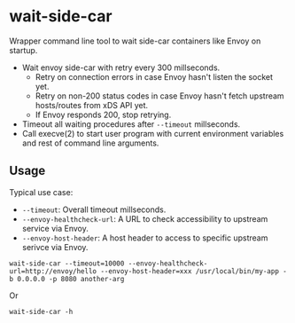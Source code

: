 wait-side-car
=============

Wrapper command line tool to wait side-car containers like Envoy on startup.

- Wait envoy side-car with retry every 300 millseconds.
  - Retry on connection errors in case Envoy hasn't listen the socket yet.
  - Retry on non-200 status codes in case Envoy hasn't fetch upstream hosts/routes from xDS API yet.
  - If Envoy responds 200, stop retrying.
- Timeout all waiting procedures after `--timeout` millseconds.
- Call execve(2) to start user program with current environment variables and rest of command line arguments.

## Usage
Typical use case:

- `--timeout`: Overall timeout millseconds.
- `--envoy-healthcheck-url`: A URL to check accessibility to upstream service via Envoy.
- `--envoy-host-header`: A host header to access to specific upstream serivce via Envoy.

```
wait-side-car --timeout=10000 --envoy-healthcheck-url=http://envoy/hello --envoy-host-header=xxx /usr/local/bin/my-app -b 0.0.0.0 -p 8080 another-arg
```

Or

```
wait-side-car -h
```
